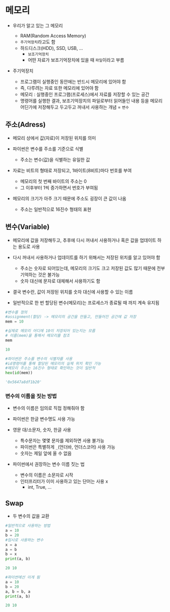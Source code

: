 # 메모리

- 우리가 알고 있는 그 메모리
  - RAM(Random Access Memory) 
  - `주기억장치`라고도 함
  - 하드디스크(HDD), SSD, USB, ...
    - `보조기억장치`
    - 어떤 자료가 보조기억장치에 있을 때 `파일`이라고 부름

- 주기억장치
  - 프로그램이 실행중인 동안에는 반드시 메모리에 있어야 함
  - 즉, 다루려는 자료 또한 메모리에 있어야 함
  - 메모리 : 실행중인 프로그램(프로세스)에서 자료를 저장할 수 있는 공간
  - 명령어를 실행한 결과, 보조기억장치의 파일로부터 읽어들인 내용 등을 메모리 어딘가에 저장해두고 두고두고 꺼내서 사용하는 개념 = `변수`

## 주소(Adress)

- 메모리 상에서 값(자료)이 저장된 위치를 의미
- 파이썬은 변수를 주소를 기준으로 식별
  - 주소는 변수(값)을 식별하는 유일한 값

- 자료는 비트의 형태로 저장되고, 1바이트(8비트)마다 번호를 부여
  - 메모리의 첫 번째 바이트의 주소는 0
  - 그 이후부터 1씩 증가하면서 번호가 부여됨

- 메모리의 크기가 아주 크기 때문에 주소도 굉장이 큰 값이 나옴
  -  주소는 일반적으로 16진수 형태의 표현

## 변수(Variable)

- 메모리에 값을 저장해두고, 추후에 다시 꺼내서 사용하거나 혹은 값을 업데이트 하는 용도로 사용
- 다시 꺼내서 사용하거나 업데이트를 하기 위해서는 저장된 위치를 알고 있어야 함
  - 주소는 숫자로 되어있는데, 메모리의 크기도 크고 저장된 값도 많기 때문에 전부 기억하는 것은 불가능
  - 숫자 대신에 문자로 대체해서 사용하기도 함

- 결국 변수란, 값이 저장된 위치를 숫자 대신에 사용할 수 있는 이름
- 일반적으로 한 번 할당된 변수(메모리)는 프로세스가 종료될 때 까지 계속 유지됨

``` python
#변수를 정의
#assignment(할당) -> 메모리의 공간을 만들고, 만들어진 공간에 값 저장
mem = 10

#실제로 메모리 어디에 10이 저장되어 있는지는 모름
# 이름(mem)을 통해서 메모리를 참조
mem
```

``` python
10
```

``` python
#파이썬은 주소를 변수의 식별자를 사용
#id명령어를 통해 할당된 메모리의 실제 위치 확인 가능
#메모리 주소는 16진수 형태로 확인하는 것이 일반적
hex(id(mem))
```

``` python
'0x5647a8df1b20'
```

### 변수의 이름을 짓는 방법

- 변수의 이름은 임의로 직접 정해줘야 함
- 파이썬은 한글 변수명도 사용 가능
- 영문 대/소문자, 숫자, 한글 사용
  - 특수문자는 몇몇 문자를 제외하면 사용 불가능
  - 파이썬은 특별하게 `_`(언더바, 언더스코어) 사용 가능
  - 숫자는 제일 앞에 올 수 없음

- 파이썬에서 권장하는 변수 이름 짓는 법
  - 변수의 이름은 소문자로 시작
  - 인터프리터가 이미 사용하고 있는 단어는 사용 x
    - int, True, ...

## Swap

- 두 변수의 값을 교환

``` python
#일반적으로 사용하는 방법
a = 10
b = 20
#임시로 사용하는 변수
x = a
a = b
b = x
print(a, b)
```

``` python
20 10
```

``` python
#파이썬에선 이게 됨
a = 10
b = 20
a, b = b, a
print(a, b)
```

``` python
20 10
```